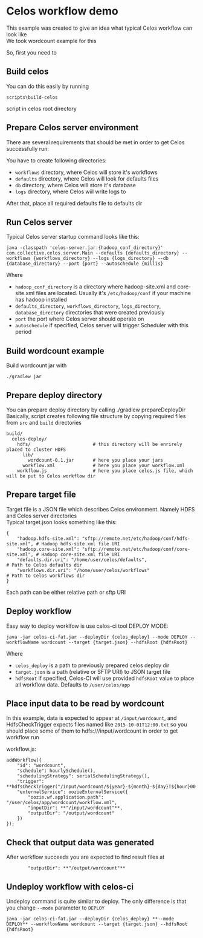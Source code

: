 # Celos workflow demo

This example was created to give an idea what typical Celos workflow can look like  
We took wordcount example for this  

So, first you need to  

## Build celos 
You can do this easily by running
````
scripts\build-celos
```` 
script in celos root directory

## Prepare Celos server environment

There are several requirements that should be met in order to get Celos successfully run:

You have to create following directories:
* `workflows` directory, where Celos will store it's workflows
* `defaults` directory, where Celos will look for defaults files
* `db` directory, where Celos will store it's database
* `logs` directory, where Celos wiil write logs to

After that, place all required defaults file to defaults dir

## Run Celos server

Typical Celos server startup command looks like this:
````
java -classpath 'celos-server.jar:{hadoop_conf_directory}' com.collective.celos.server.Main --defaults {defaults_directory} --workflows {workflows_directory} --logs {logs_directory} --db {database_directory} --port {port} --autoschedule {millis}
````

Where

* `hadoop_conf_directory` is a directory where hadoop-site.xml and core-site.xml files are located. Usually it's `/etc/hadoop/conf` if your machine has hadoop installed
* `defaults_directory`, `workflows_directory`, `logs_directory`, `database_directory` directories that were created previously
* `port` the port where Celos server should operate on
* `autoschedule` if specified, Celos server will trigger Scheduler with this period

## Build wordcount example 

Build wordcount jar with 

````
./gradlew jar
````

## Prepare deploy directory

You can prepare deploy directory by calling ./gradlew prepareDeployDir  
Basically, script creates following file structure by copying required files from `src` and `build` directories

````
build/
  celos-deploy/
    hdfs/                       # this directory will be enrirely placed to cluster HDFS
      lib/
        wordcount-0.1.jar       # here you place your jars
      workflow.xml              # here you place your workflow.xml
    workflow.js                 # here you place celos.js file, which will be put to Celos workflow dir
````

## Prepare target file

Target file is a JSON file which describes Celos environment. Namely HDFS and Celos server directories  
Typical target.json looks something like this: 

````
{
    "hadoop.hdfs-site.xml": "sftp://remote.net/etc/hadoop/conf/hdfs-site.xml", # Hadoop hdfs-site.xml file URI
    "hadoop.core-site.xml": "sftp://remote.net/etc/hadoop/conf/core-site.xml", # Hadoop core-site.xml file URI
    "defaults.dir.uri": "/home/user/celos/defaults",                           # Path to Celos defaults dir
    "workflows.dir.uri": "/home/user/celos/workflows"                          # Path to Celos workflows dir
}
````
Each path can be either relative path or sftp URI

## Deploy workflow

Easy way to deploy worklfow is use celos-ci tool DEPLOY MODE:
````
java -jar celos-ci-fat.jar --deployDir {celos_deploy} --mode DEPLOY --workflowName wordcount --target {target.json} --hdfsRoot {hdfsRoot}
````

Where

* `celos_deploy` is a path to previously prepared celos deploy dir
* `target.json` is a path (relative or SFTP URI) to JSON target file
* `hdfsRoot` if specified, Celos-CI will use provided `hdfsRoot` value to place all workflow data. Defaults to `/user/celos/app`


## Place input data to be read by wordcount 

In this example, data is expected to appear at `/input/wordcount`,  and HdfsCheckTrigger expects files named like `2015-10-01T12:00.txt` so you should place some of them to hdfs:///input/wordcount in order to get workflow run   

workflow.js:
````
addWorkflow({
    "id": "wordcount",
    "schedule": hourlySchedule(),
    "schedulingStrategy": serialSchedulingStrategy(),
    "trigger": **hdfsCheckTrigger("/input/wordcount/${year}-${month}-${day}T${hour}00.txt")**,
    "externalService": oozieExternalService({
        "oozie.wf.application.path": "/user/celos/app/wordcount/workflow.xml",
        "inputDir": **"/input/wordcount"**,
        "outputDir": "/output/wordcount"
    })
});
````

## Check that output data was generated

After workflow succeeds you are expected to find result files at
````
        "outputDir": **"/output/wordcount"**
````


## Undeploy workflow with celos-ci

Undeploy command is quite similar to deploy. The only difference is that you change `--mode` parameter to `DEPLOY`

````
java -jar celos-ci-fat.jar --deployDir {celos_deploy} **--mode DEPLOY** --workflowName wordcount --target {target.json} --hdfsRoot {hdfsRoot}
````
